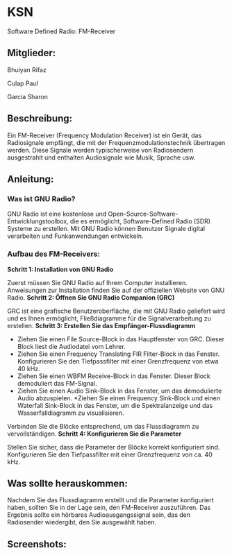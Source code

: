 # KSN
Software Defined Radio: FM-Receiver

## Mitglieder:

Bhuiyan Rifaz

Culap Paul

Garcia Sharon

## Beschreibung:
Ein FM-Receiver (Frequency Modulation Receiver) ist ein Gerät, das Radiosignale empfängt, die mit der Frequenzmodulationstechnik übertragen werden. Diese Signale werden typischerweise von Radiosendern ausgestrahlt und enthalten Audiosignale wie Musik, Sprache usw.

## Anleitung:

### Was ist GNU Radio?

GNU Radio ist eine kostenlose und Open-Source-Software-Entwicklungstoolbox, die es ermöglicht, Software-Defined Radio (SDR) Systeme zu erstellen. Mit GNU Radio können Benutzer Signale digital verarbeiten und Funkanwendungen entwickeln.

### Aufbau des FM-Receivers:
**Schritt 1: Installation von GNU Radio**

Zuerst müssen Sie GNU Radio auf Ihrem Computer installieren. Anweisungen zur Installation finden Sie auf der offiziellen Website von GNU Radio.
**Schritt 2: Öffnen Sie GNU Radio Companion (GRC)**

GRC ist eine grafische Benutzeroberfläche, die mit GNU Radio geliefert wird und es Ihnen ermöglicht, Fließdiagramme für die Signalverarbeitung zu erstellen.
**Schritt 3: Erstellen Sie das Empfänger-Flussdiagramm**

* Ziehen Sie einen File Source-Block in das Hauptfenster von GRC. Dieser Block liest die Audiodatei vom Lehrer.
* Ziehen Sie einen Frequency Translating FIR Filter-Block in das Fenster. Konfigurieren Sie den Tiefpassfilter mit einer Grenzfrequenz von etwa 40 kHz.
* Ziehen Sie einen WBFM Receive-Block in das Fenster. Dieser Block demoduliert das FM-Signal.
* Ziehen Sie einen Audio Sink-Block in das Fenster, um das demodulierte Audio abzuspielen.
*Ziehen Sie einen Frequency Sink-Block und einen Waterfall Sink-Block in das Fenster, um die Spektralanzeige und das Wasserfalldiagramm zu visualisieren.

Verbinden Sie die Blöcke entsprechend, um das Flussdiagramm zu vervollständigen.
**Schritt 4: Konfigurieren Sie die Parameter**

Stellen Sie sicher, dass die Parameter der Blöcke korrekt konfiguriert sind. Konfigurieren Sie den Tiefpassfilter mit einer Grenzfrequenz von ca. 40 kHz.
## Was sollte herauskommen:

Nachdem Sie das Flussdiagramm erstellt und die Parameter konfiguriert haben, sollten Sie in der Lage sein, den FM-Receiver auszuführen. Das Ergebnis sollte ein hörbares Audioausgangssignal sein, das den Radiosender wiedergibt, den Sie ausgewählt haben.

## Screenshots:


